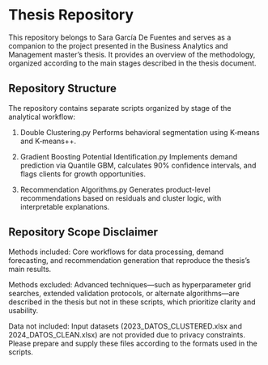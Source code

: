 # Thesis Repository

This repository belongs to Sara García De Fuentes and serves as a companion to the project presented in the Business Analytics and Management master’s thesis. It provides an overview of the methodology, organized according to the main stages described in the thesis document.

## Repository Structure
The repository contains separate scripts organized by stage of the analytical workflow:

1. Double Clustering.py
Performs behavioral segmentation using K‑means and K‑means++.

2. Gradient Boosting Potential Identification.py
Implements demand prediction via Quantile GBM, calculates 90% confidence intervals, and flags clients for growth opportunities.

3. Recommendation Algorithms.py
Generates product-level recommendations based on residuals and cluster logic, with interpretable explanations.


## Repository Scope Disclaimer
Methods included: Core workflows for data processing, demand forecasting, and recommendation generation that reproduce the thesis’s main results.

Methods excluded: Advanced techniques—such as hyperparameter grid searches, extended validation protocols, or alternate algorithms—are described in the thesis but not in these scripts, which prioritize clarity and usability.

Data not included: Input datasets (2023_DATOS_CLUSTERED.xlsx and 2024_DATOS_CLEAN.xlsx) are not provided due to privacy constraints. Please prepare and supply these files according to the formats used in the scripts.
